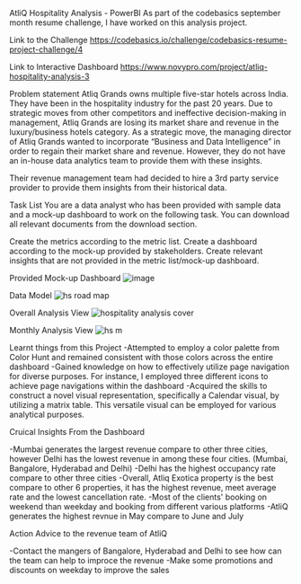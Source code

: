 AtliQ Hospitality Analysis - PowerBI
As part of the codebasics september month resume challenge, I have worked on this analysis project.

Link to the Challenge https://codebasics.io/challenge/codebasics-resume-project-challenge/4

Link to Interactive Dashboard https://www.novypro.com/project/atliq-hospitality-analysis-3

Problem statement
Atliq Grands owns multiple five-star hotels across India. They have been in the hospitality industry for the past 20 years. Due to strategic moves from other competitors and ineffective decision-making in management, Atliq Grands are losing its market share and revenue in the luxury/business hotels category. As a strategic move, the managing director of Atliq Grands wanted to incorporate “Business and Data Intelligence” in order to regain their market share and revenue. However, they do not have an in-house data analytics team to provide them with these insights.

Their revenue management team had decided to hire a 3rd party service provider to provide them insights from their historical data.

Task List
You are a data analyst who has been provided with sample data and a mock-up dashboard to work on the following task. You can download all relevant documents from the download section.

Create the metrics according to the metric list.
Create a dashboard according to the mock-up provided by stakeholders.
Create relevant insights that are not provided in the metric list/mock-up dashboard.

Provided Mock-up Dashboard
![image](https://github.com/DaKyleeeee/Power-BI-Project/assets/119737029/3a52309c-3080-47eb-9132-b4e2fb9de5e2)

Data Model 
![hs road map](https://github.com/DaKyleeeee/Power-BI-Project/assets/119737029/db40131a-8411-478a-bd44-558d3dc6169d)

Overall Analysis View
![hospitality analysis cover ](https://github.com/DaKyleeeee/Power-BI-Project/assets/119737029/21c8ca5e-9917-4710-8ee7-fd284dda985e)

Monthly Analysis View
![hs m](https://github.com/DaKyleeeee/Power-BI-Project/assets/119737029/6a6ab8c7-8d95-4cb5-aac4-54611868090a)

Learnt things from this Project
-Attempted to employ a color palette from Color Hunt and remained consistent with those colors across the entire dashboard
-Gained knowledge on how to effectively utilize page navigation for diverse purposes. For instance, I employed three different icons to achieve page navigations within the dashboard
-Acquired the skills to construct a novel visual representation, specifically a Calendar visual, by utilizing a matrix table. This versatile visual can be employed for various analytical purposes.

Cruical Insights From the Dashboard

-Mumbai generates the largest revenue compare to other three cities, however Delhi has the lowest revenue in among these four cities. (Mumbai, Bangalore, Hyderabad and Delhi)
-Delhi has the highest occupancy rate compare to other three cities 
-Overall, Atliq Exotica property is the best compare to other 6 properties, it has the highest revenue, meet average rate and the lowest cancellation rate.
-Most of the clients' booking on weekend than weekday and booking from different various platforms
-AtliQ generates the highest revnue in May compare to June and July

Action Advice to the revenue team of AtliQ

-Contact the mangers of Bangalore, Hyderabad and Delhi to see how can the team can help to improce the revenue
-Make some promotions and discounts on weekday to improve the sales
